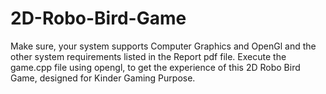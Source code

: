 # 2D-Robo-Bird-Game
Make sure, your system supports Computer Graphics and OpenGl and the other system requirements listed in the Report pdf file. Execute the game.cpp file using opengl, to get the experience of this 2D Robo Bird Game, designed for Kinder Gaming Purpose.
